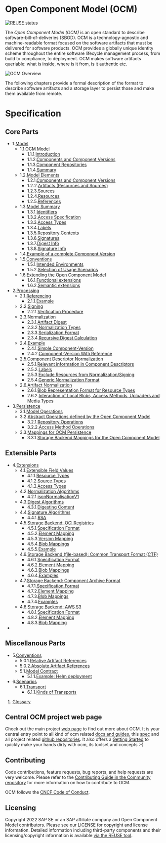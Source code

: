 # Open Component Model (OCM)

[![REUSE status](https://api.reuse.software/badge/github.com/open-component-model/ocm-spec)](https://api.reuse.software/info/github.com/open-component-model/ocm-spec)

The _Open Component Model (OCM)_ is an open standard to describe software-bill-of-deliveries (SBOD). OCM is a technology-agnostic and machine-readable format focused on the software artifacts that must be delivered for software products. OCM provides a globally unique identity scheme throughout the entire software lifecycle management process, from build to compliance, to deployment. OCM makes software artifacts queriable: what is inside, where is it from, is it authentic etc.

![OCM Overview](doc/OCM.png)

The following chapters provide a formal description of the format to describe software artifacts and a storage layer to persist those and make them available from remote.

# Specification

## Core Parts

* 1.[Model](docs/01-model/README.md)
  * 1.1.[OCM Model](doc/01-model/01-model.md#ocm-model)
    * 1.1.1.[Introduction](doc/01-model/01-model.md#introduction)
    * 1.1.2.[Components and Component Versions](doc/01-model/01-model.md#components-and-component-versions)
    * 1.1.3.[Component Repositories](doc/01-model/01-model.md#component-repositories)
    * 1.1.4.[Summary](doc/01-model/01-model.md#summary)
  * 1.2.[Model Elements](doc/01-model/02-elements-toplevel.md#model-elements)
    * 1.2.1.[Components and Component Versions](doc/01-model/02-elements-toplevel.md#components-and-component-versions)
    * 1.2.2.[Artifacts (Resources and Sources)](doc/01-model/02-elements-toplevel.md#artifacts-resources-and-sources)
    * 1.2.3.[Sources](doc/01-model/02-elements-toplevel.md#sources)
    * 1.2.4.[Resources](doc/01-model/02-elements-toplevel.md#resources)
    * 1.2.5.[References](doc/01-model/02-elements-toplevel.md#references)
  * 1.3.[Model Summary](doc/01-model/02-elements-toplevel.md#model-summary)
    * 1.3.1.[Identifiers](doc/01-model/03-elements-sub.md#identifiers)
    * 1.3.2.[Access Specification](doc/01-model/03-elements-sub.md#access-specification)
    * 1.3.3.[Access Types](doc/01-model/03-elements-sub.md#access-types)
    * 1.3.4.[Labels](doc/01-model/03-elements-sub.md#labels)
    * 1.3.5.[Repository Contexts](doc/01-model/03-elements-sub.md#repository-contexts)
    * 1.3.6.[Signatures](doc/01-model/03-elements-sub.md#signatures)
    * 1.3.7.[Digest Info](doc/01-model/03-elements-sub.md#digest-info)
    * 1.3.8.[Signature Info](doc/01-model/03-elements-sub.md#signature-info)
  * 1.4.[Example of a complete Component Version](doc/01-model/04-example.md#example-of-a-complete-component-version)
  * 1.5.[Conventions](doc/01-model/06-conventions.md#conventions)
    * 1.5.1.[Intended Environments](doc/01-model/06-conventions.md#intended-environments)
    * 1.5.2.[Selection of Usage Scenarios](doc/01-model/06-conventions.md#selection-of-usage-scenarios)
  * 1.6.[Extending the Open Component Model](doc/01-model/07-extensions.md#extending-the-open-component-model)
    * 1.6.1.[Functional extensions](doc/01-model/07-extensions.md#functional-extensions)
    * 1.6.2.[Semantic extensions](doc/01-model/07-extensions.md#semantic-extensions)
* 2.[Processing](docs/02-processing/README.md)
  * 2.1.[Referencing](doc/02-processing/01-references.md#referencing)
    * 2.1.1.[Example](doc/02-processing/01-references.md#example)
  * 2.2.[Signing](doc/02-processing/03-signing.md#signing)
    * 2.2.1.[Verification Procedure](doc/02-processing/03-signing.md#verification-procedure)
  * 2.3.[Normalization](doc/02-processing/04-digest.md#normalization)
    * 2.3.1.[Artifact Digest](doc/02-processing/04-digest.md#artifact-digest)
    * 2.3.2.[Normalization Types](doc/02-processing/04-digest.md#normalization-types)
    * 2.3.3.[Serialization Format](doc/02-processing/04-digest.md#serialization-format)
    * 2.3.4.[Recursive Digest Calculation](doc/02-processing/04-digest.md#recursive-digest-calculation)
  * 2.4.[Example](doc/02-processing/04-digest.md#example)
    * 2.4.1.[Simple Component-Version](doc/02-processing/04-digest.md#simple-component-version)
    * 2.4.2.[Component-Version With Reference](doc/02-processing/04-digest.md#component-version-with-reference)
  * 2.5.[Component Descriptor Normalization](doc/02-processing/04-digest.md#component-descriptor-normalization)
    * 2.5.1.[Relevant information in Component Descriptors](doc/02-processing/04-digest.md#relevant-information-in-component-descriptors)
    * 2.5.2.[Labels](doc/02-processing/04-digest.md#labels)
    * 2.5.3.[Exclude Resources from Normalization/Signing](doc/02-processing/04-digest.md#exclude-resources-from-normalizationsigning)
    * 2.5.4.[Generic Normalization Format](doc/02-processing/04-digest.md#generic-normalization-format)
  * 2.6.[Artifact Normalization](doc/02-processing/04-digest.md#artifact-normalization)
    * 2.6.1.[Blob Representation Format for Resource Types](doc/02-processing/04-digest.md#blob-representation-format-for-resource-types)
    * 2.6.2.[Interaction of Local Blobs, Access Methods, Uploaders and Media Types](doc/02-processing/04-digest.md#interaction-of-local-blobs-access-methods-uploaders-and-media-types)
* 3.[Persistence](docs/03-persistence/README.md)
  * 3.1.[Model Operations](doc/03-persistence/01-operations.md#model-operations)
  * 3.2.[Abstract Operations defined by the Open Component Model](doc/03-persistence/01-operations.md#abstract-operations-defined-by-the-open-component-model)
    * 3.2.1.[Repository Operations](doc/03-persistence/01-operations.md#repository-operations)
    * 3.2.2.[Access Method Operations](doc/03-persistence/01-operations.md#access-method-operations)
  * 3.3.[Mappings for OCM Persistence](doc/03-persistence/02-mappings.md#mappings-for-ocm-persistence)
    * 3.3.1.[Storage Backend Mappings for the Open Component Model](doc/03-persistence/02-mappings.md#storage-backend-mappings-for-the-open-component-model)

## Extensible Parts

* 4.[Extensions](docs/04-extensions/README.md)
  * 4.1.[Extensible Field Values](doc/04-extensions/01-extensions.md#extensible-field-values)
    * 4.1.1.[Resource Types](doc/04-extensions/01-extensions.md#resource-types)
    * 4.1.2.[Source Types](doc/04-extensions/01-extensions.md#source-types)
    * 4.1.3.[Access Types](doc/04-extensions/01-extensions.md#access-types)
  * 4.2.[Normalization Algorithms](doc/04-extensions/01-extensions.md#normalization-algorithms)
    * 4.2.1.[jsonNormalisationV1](doc/04-extensions/01-extensions.md#jsonnormalisationv1)
  * 4.3.[Digest Algorithms](doc/04-extensions/01-extensions.md#digest-algorithms)
    * 4.3.1.[Digesting Content](doc/04-extensions/01-extensions.md#digesting-content)
  * 4.4.[Signature Algorithms](doc/04-extensions/01-extensions.md#signature-algorithms)
    * 4.4.1.[RSA](doc/04-extensions/01-extensions.md#rsa)
  * 4.5.[Storage Backend: OCI Registries](doc/04-extensions/02-oci.md#storage-backend-oci-registries)
    * 4.5.1.[Specification Format](doc/04-extensions/02-oci.md#specification-format)
    * 4.5.2.[Element Mapping](doc/04-extensions/02-oci.md#element-mapping)
    * 4.5.3.[Version Mapping](doc/04-extensions/02-oci.md#version-mapping)
    * 4.5.4.[Blob Mappings](doc/04-extensions/02-oci.md#blob-mappings)
    * 4.5.5.[Example](doc/04-extensions/02-oci.md#example)
  * 4.6.[Storage Backend (file-based): Common Transport Format (CTF)](doc/04-extensions/03-files.md#storage-backend-file-based-common-transport-format-ctf)
    * 4.6.1.[Specification Format](doc/04-extensions/03-files.md#specification-format)
    * 4.6.2.[Element Mapping](doc/04-extensions/03-files.md#element-mapping)
    * 4.6.3.[Blob Mappings](doc/04-extensions/03-files.md#blob-mappings)
    * 4.6.4.[Examples](doc/04-extensions/03-files.md#examples)
  * 4.7.[Storage Backend: Component Archive Format](doc/04-extensions/03-files.md#component-archive-format)
    * 4.7.1.[Specification Format](doc/04-extensions/03-files.md#specification-format)
    * 4.7.2.[Element Mapping](doc/04-extensions/03-files.md#element-mapping)
    * 4.7.3.[Blob Mappings](doc/04-extensions/03-files.md#blob-mappings)
    * 4.7.4.[Examples](doc/04-extensions/03-files.md#examples)
  * 4.8.[Storage Backend: AWS S3](doc/04-extensions/05-s3.md#storage-backend-aws-s3)
    * 4.8.1.[Specification Format](doc/04-extensions/05-s3.md#specification-format)
    * 4.8.2.[Element Mapping](doc/04-extensions/05-s3.md#element-mapping)
    * 4.8.3.[Blob Mapping](doc/04-extensions/05-s3.md#blob-mapping)
*

## Miscellanous Parts

* 5.[Conventions](docs/05-conventions/README.md)
    * 5.0.1.[Relative Artifact References](doc/05-conventions/01-references.md#relative-artifact-references)
    * 5.0.2.[Absolute Artifact References](doc/05-conventions/01-references.md#absolute-artifact-references)
  * 5.1.[Model Contract](doc/05-conventions/02-contract.md#model-contract)
    * 5.1.1.[Example: Helm deployment](doc/05-conventions/02-contract.md#example-helm-deployment)
* 6.[Scenarios](docs/06-scenarios/README.md)
  * 6.1.[Transport](doc/06-scenarios/01-transport.md#transport)
    * 6.1.1.[Kinds of Transports](doc/06-scenarios/01-transport.md#kinds-of-transports)

1.  [Glossary](doc/glossary.md)

## Central OCM project web page

Check out the main project [web page](https://ocm.software) to find out more about OCM. It is your central entry point to all kind of ocm related [docs and guides](https://ocm.software/docs/overview/context), this [spec](https://ocm.software/spec/) and all project related [github repositories](https://github.com/open-component-model). It also offers a [Getting Started](https://ocm.software/docs/guides/getting-started-with-ocm) to quickly make your hands dirty with ocm, its toolset and concepts :-)

## Contributing

Code contributions, feature requests, bug reports, and help requests are very welcome. Please refer to the [Contributing Guide in the Community repository](https://github.com/open-component-model/community/blob/main/CONTRIBUTING.md) for more information on how to contribute to OCM.

OCM follows the [CNCF Code of Conduct](https://github.com/cncf/foundation/blob/main/code-of-conduct.md).

## Licensing

Copyright 2022 SAP SE or an SAP affiliate company and Open Component Model contributors.
Please see our [LICENSE](LICENSE) for copyright and license information.
Detailed information including third-party components and their licensing/copyright information is available [via the REUSE tool](https://api.reuse.software/info/github.com/open-component-model/ocm-spec).
